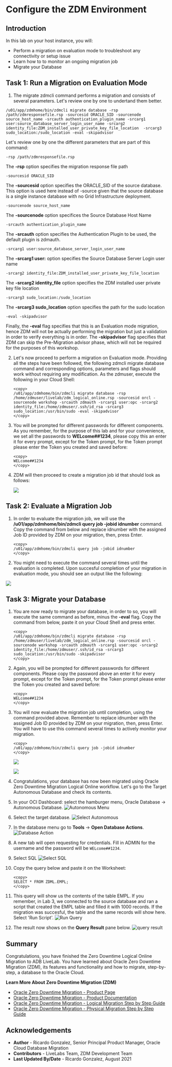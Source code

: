 # Configure the ZDM Environment

## Introduction
In this lab on your host instance, you will:
* Perform a migration on evaluation mode to troubleshoot any connectivity or setup issue
* Learn how to to monitor an ongoing migration job
* Migrate your Database


## **Task 1: Run a Migration on Evaluation Mode**

1. The migrate zdmcli command performs a migration and consists of several parameters. Let's review one by one to undertand them better.

```
/u01/app/zdmhome/bin/zdmcli migrate database -rsp /path/zdmresponsefile.rsp -sourcesid ORACLE_SID -sourcenode source_host_name -srcauth authentication_plugin_name -srcarg1 user:source_database_server_login_user_name -srcarg2 identity_file:ZDM_installed_user_private_key_file_location  -srcarg3 sudo_location:/sudo_location -eval -skipadvisor
```

Let's review one by one the different parameters that are part of this command:

```
-rsp /path/zdmresponsefile.rsp
```
The __-rsp__ option specifies the migration response file path

```
-sourcesid ORACLE_SID
```
The __-sourcesid__ option specifies the ORACLE_SID of the source database. This option is used here instead of -source given that the source database is a single instance database with no Grid Infrastructure deployment.

```
-sourcenode source_host_name
```
The __-sourcenode__ option specifices the Source Database Host Name

```
-srcauth authentication_plugin_name
```
The __-srcauth__ option specifies the Authentication Plugin to be used, the default plugin is zdmauth.


```
-srcarg1 user:source_database_server_login_user_name
```
The __-srcarg1 user:__ option specifies the Source Database Server Login user name

```
-srcarg2 identity_file:ZDM_installed_user_private_key_file_location
```
The __-srcarg2 identity_file__ option specifies the ZDM installed user private key file location

```
-srcarg3 sudo_location:/sudo_location
```
The __-srcarg3 sudo_location__ option specifies the path for the sudo location

```
-eval -skipadvisor
```
Finally, the __-eval__ flag specifies that this is an Evaluation mode migration, hence ZDM will not be actually performing the migration but just a validation in order to verify everything is in order. The __-skipadvisor__ flag specifies that ZDM can skip the Pre-Migration advisor phase, which will not be required for the purposes of this workshop.

2. Let's now proceed to perform a migration on Evaluation mode. Providing all the steps have been followed, the following zdmcli migrate database command and corresponding options, parameters and flags should work without requiring any modification. As the zdmuser, execute the following in your Cloud Shell: 

    ```
    <copy>
    /u01/app/zdmhome/bin/zdmcli migrate database -rsp /home/zdmuser/livelab/zdm_logical_online.rsp -sourcesid orcl -sourcenode workshop -srcauth zdmauth -srcarg1 user:opc -srcarg2 identity_file:/home/zdmuser/.ssh/id_rsa -srcarg3 sudo_location:/usr/bin/sudo -eval -skipadvisor
    </copy>
    ```

3. You will be prompted for different passwords for different components. As you remember, for the purpose of this lab and for your convenience, we set all the passwords to __WELcome##1234__, please copy this an enter it for every prompt, except for the Token prompt, for the Token prompt please enter the Token you created and saved before:

    ```
    <copy>
    WELcome##1234
    </copy>
    ```

4. ZDM will then proceed to create a migration job id that should look as follows:

    ![](./images/zdm-job-id.png " ")


## **Task 2: Evaluate a Migration Job**

1. In order to evaluate the migration job, we will use the __/u01/app/zdmhome/bin/zdmcli query job -jobid idnumber__ command. Copy the command from below and replace idnumber with the assigned Job ID provided by ZDM on your migration, then, press Enter.

    ```
    <copy>
    /u01/app/zdmhome/bin/zdmcli query job -jobid idnumber
    </copy>
    ```

2. You might need to execute the command several times until the evaluation is completed. Upon succesful completion of your migration in evaluation mode, you should see an output like the following:

![](./images/zdm-job-eval-done.png " ")

## **Task 3: Migrate your Database**

1. You are now ready to migrate your database, in order to so, you will execute the same command as before, minus the __-eval__ flag. Copy the command from below, paste it on your Cloud Shell and press enter.

    ```
    <copy>
    /u01/app/zdmhome/bin/zdmcli migrate database -rsp /home/zdmuser/livelab/zdm_logical_online.rsp -sourcesid orcl -sourcenode workshop -srcauth zdmauth -srcarg1 user:opc -srcarg2 identity_file:/home/zdmuser/.ssh/id_rsa -srcarg3 sudo_location:/usr/bin/sudo -skipadvisor
    </copy>
    ```

2. Again, you will be prompted for different passwords for different components. Please copy the password above an enter it for every prompt, except for the Token prompt, for the Token prompt please enter the Token you created and saved before:

    ```
    <copy>
    WELcome##1234
    </copy>
    ```    

3. You will now evaluate the migration job until completion, using the command provided above. Remember to replace idnumber with the assigned Job ID provided by ZDM on your migration, then, press Enter. You will have to use this command several times to actively monitor your migration.

    ```
    <copy>
    /u01/app/zdmhome/bin/zdmcli query job -jobid idnumber
    </copy>
    ```
    ![](./images/zdm-job-pending.png " ")

    ![](./images/zdm-job-completed.png " ")

4. Congratulations, your database has now been migrated using Oracle Zero Downtime Migration Logical Online workflow. Let's go to the Target Autonomous Database and check its contents.

5.  In your OCI Dashboard: select the hamburger menu, Oracle Database -> Autonomous Database.
    ![Autonomous Menu](./images/menu-auton.png)

6. Select the target database.
    ![Select Autonomous](./images/select-auton.png)

7. In the database menu go to __Tools__ -> __Open Database Actions__.
    ![Database Action](./images/db-action.png)

8. A new tab will open requesting for credentials. Fill in ADMIN for the username and the password will be `WELcome##1234`.

9. Select SQL
    ![Select SQL](./images/select-sql.png)


10. Copy the query below and paste it on the Worksheet: 

    ```
    <copy>
    SELECT * FROM ZDML.EMPL;
    </copy>
    ```

11. This query will show us the contents of the table EMPL. If you remember, in Lab 3, we connected to the source database and ran a script that created the EMPL table and filled it with 1000 records. If the migration was succesful, the table and the same records will show here. Select 'Run Script'.
    ![Run Query](./images/run-query.png)

12. The result now shows on the __Query Result__ pane below.
    ![query result](./images/query-result.png)


## **Summary**

Congratulations, you have finished the Zero Downtime Logical Online Migration to ADB LiveLab.
You have learned about Oracle Zero Downtime Migration (ZDM), its features and functionality and how to migrate, step-by-step, a database to the Oracle Cloud.

__Learn More About Zero Downtime Migration (ZDM)__

* [Oracle Zero Downtime Migration - Product Page](http://www.oracle.com/goto/zdm)
* [Oracle Zero Downtime Migration - Product Documentation](https://docs.oracle.com/en/database/oracle/zero-downtime-migration/)
* [Oracle Zero Downtime Migration - Logical Migration Step by Step Guide](https://www.oracle.com/a/tech/docs/oracle-zdm-logical-migration-step-by-step-guide.pdf)
* [Oracle Zero Downtime Migration - Physical Migration Step by Step Guide](https://www.oracle.com/a/tech/docs/oracle-zdm-step-by-step-guide.pdf)



## Acknowledgements
* **Author** - Ricardo Gonzalez, Senior Principal Product Manager, Oracle Cloud Database Migration
* **Contributors** - LiveLabs Team, ZDM Development Team
* **Last Updated By/Date** - Ricardo Gonzalez, August 2021
